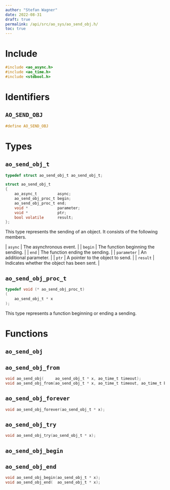```yaml
---
author: "Stefan Wagner"
date: 2022-08-31
draft: true
permalink: /api/src/ao_sys/ao_send_obj.h/
toc: true
---
```


# Include

```c
#include <ao_async.h>
#include <ao_time.h>
#include <stdbool.h>
```

# Identifiers

## `AO_SEND_OBJ`

```c
#define AO_SEND_OBJ
```

# Types

## `ao_send_obj_t`

```c
typedef struct ao_send_obj_t ao_send_obj_t;
```

```c
struct ao_send_obj_t
{
    ao_async_t         async;
    ao_send_obj_proc_t begin;
    ao_send_obj_proc_t end;
    void *             parameter;
    void *             ptr;
    bool volatile      result;
};
```

This type represents the sending of an object. It consists of the following members.

| `async` | The asynchronous event. |
| `begin` | The function beginning the sending. |
| `end` | The function ending the sending. |
| `parameter` | An additional parameter. |
| `ptr` | A pointer to the object to send. |
| `result` | Indicates whether the object has been sent. |

## `ao_send_obj_proc_t`

```c
typedef void (* ao_send_obj_proc_t)
(
    ao_send_obj_t * x
);
```

This type represents a function beginning or ending a sending.

# Functions

## `ao_send_obj`
## `ao_send_obj_from`

```c
void ao_send_obj(     ao_send_obj_t * x, ao_time_t timeout);
void ao_send_obj_from(ao_send_obj_t * x, ao_time_t timeout, ao_time_t beginning);
```

## `ao_send_obj_forever`

```c
void ao_send_obj_forever(ao_send_obj_t * x);
```

## `ao_send_obj_try`

```c
void ao_send_obj_try(ao_send_obj_t * x);
```

## `ao_send_obj_begin`
## `ao_send_obj_end`

```c
void ao_send_obj_begin(ao_send_obj_t * x);
void ao_send_obj_end(  ao_send_obj_t * x);
```
